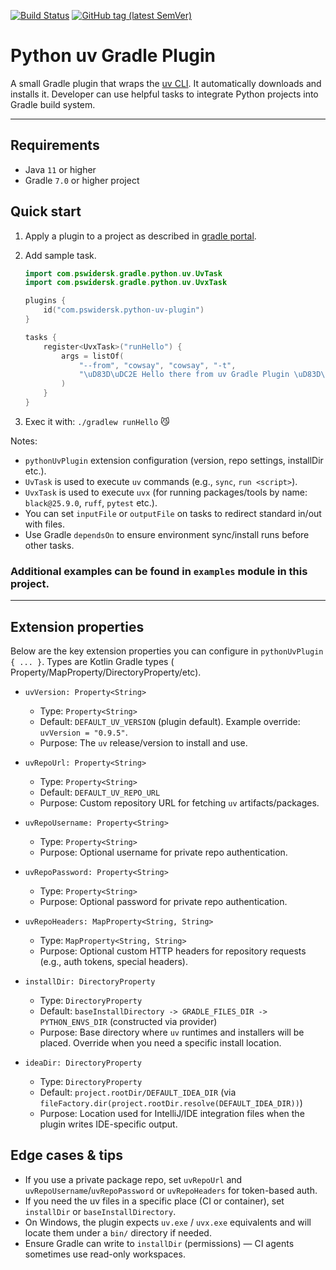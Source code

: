 [![Build Status](https://img.shields.io/endpoint.svg?url=https%3A%2F%2Factions-badge.atrox.dev%2FPrzemyslawSwiderski%2Fpython-uv-gradle-plugin%2Fbadge&style=plastic)](https://actions-badge.atrox.dev/PrzemyslawSwiderski/python-uv-gradle-plugin/goto)
[![GitHub tag (latest SemVer)](https://img.shields.io/github/v/tag/PrzemyslawSwiderski/python-uv-gradle-plugin?label=Plugin%20Version&sort=semver&style=plastic)](https://plugins.gradle.org/plugin/com.pswidersk.python-uv-plugin)

# Python uv Gradle Plugin

A small Gradle plugin that wraps the [uv CLI](https://docs.astral.sh/uv/).
It automatically downloads and installs it. Developer can use helpful tasks to integrate Python projects into
Gradle build system.

---

## Requirements

* Java `11` or higher
* Gradle `7.0` or higher project

## Quick start

1. Apply a plugin to a project as described
   in [gradle portal](https://plugins.gradle.org/plugin/com.pswidersk.python-uv-plugin).

2. Add sample task.

    ```kotlin
    import com.pswidersk.gradle.python.uv.UvTask
    import com.pswidersk.gradle.python.uv.UvxTask
    
    plugins {
        id("com.pswidersk.python-uv-plugin")
    }
    
    tasks {
        register<UvxTask>("runHello") {
            args = listOf(
                "--from", "cowsay", "cowsay", "-t",
                "\uD83D\uDC2E Hello there from uv Gradle Plugin \uD83D\uDC04"
            )
        }
    }
    ```

3. Exec it with: `./gradlew runHello` 😼

Notes:

- `pythonUvPlugin` extension configuration (version, repo settings, installDir etc.).
- `UvTask` is used to execute `uv` commands (e.g., `sync`, `run <script>`).
- `UvxTask` is used to execute `uvx` (for running packages/tools by name: `black@25.9.0`, `ruff`, `pytest` etc.).
- You can set `inputFile` or `outputFile` on tasks to redirect standard in/out with files.
- Use Gradle `dependsOn` to ensure environment sync/install runs before other tasks.

### Additional examples can be found in `examples` module in this project.

---

## Extension properties

Below are the key extension properties you can configure in `pythonUvPlugin { ... }`. Types are Kotlin Gradle types (
Property/MapProperty/DirectoryProperty/etc).

- `uvVersion: Property<String>`
    - Type: `Property<String>`
    - Default: `DEFAULT_UV_VERSION` (plugin default). Example override: `uvVersion = "0.9.5"`.
    - Purpose: The `uv` release/version to install and use.

- `uvRepoUrl: Property<String>`
    - Type: `Property<String>`
    - Default: `DEFAULT_UV_REPO_URL`
    - Purpose: Custom repository URL for fetching `uv` artifacts/packages.

- `uvRepoUsername: Property<String>`
    - Type: `Property<String>`
    - Purpose: Optional username for private repo authentication.

- `uvRepoPassword: Property<String>`
    - Type: `Property<String>`
    - Purpose: Optional password for private repo authentication.

- `uvRepoHeaders: MapProperty<String, String>`
    - Type: `MapProperty<String, String>`
    - Purpose: Optional custom HTTP headers for repository requests (e.g., auth tokens, special headers).

- `installDir: DirectoryProperty`
    - Type: `DirectoryProperty`
    - Default: `baseInstallDirectory -> GRADLE_FILES_DIR -> PYTHON_ENVS_DIR` (constructed via provider)
    - Purpose: Base directory where `uv` runtimes and installers will be placed. Override when you need a specific
      install location.

- `ideaDir: DirectoryProperty`
    - Type: `DirectoryProperty`
    - Default: `project.rootDir/DEFAULT_IDEA_DIR` (via `fileFactory.dir(project.rootDir.resolve(DEFAULT_IDEA_DIR))`)
    - Purpose: Location used for IntelliJ/IDE integration files when the plugin writes IDE-specific output.

## Edge cases & tips

- If you use a private package repo, set `uvRepoUrl` and `uvRepoUsername`/`uvRepoPassword` or `uvRepoHeaders` for
  token-based auth.
- If you need the uv files in a specific place (CI or container), set `installDir` or `baseInstallDirectory`.
- On Windows, the plugin expects `uv.exe` / `uvx.exe` equivalents and will locate them under a `bin/` directory if
  needed.
- Ensure Gradle can write to `installDir` (permissions) — CI agents sometimes use read-only workspaces.
